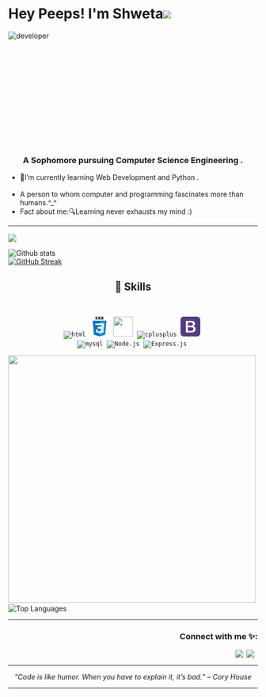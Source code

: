 <h1>Hey Peeps! I'm Shweta<img src="https://github.com/TheDudeThatCode/TheDudeThatCode/blob/master/Assets/Hi.gif" width="35px"> </h1>
<img src="https://media.giphy.com/media/L1R1tvI9svkIWwpVYr/giphy.gif" alt="developer" align="right" width="520px" height="250px"  />
 <h3 align="center">A Sophomore pursuing Computer Science Engineering  .</h3>
<ul>
  <li>🔭I’m currently learning Web Development and Python .</li><br>
  <li>A person to whom computer and programming fascinates more than humans.^_^</li>
  <li> Fact about me:🔍Learning never exhausts my mind :)</li>
</ul>  

 ---
 
  <img src="https://visitor-badge.glitch.me/badge?page_id=shwe0601.visitor-badge" align="center" width="100px">
  
  

![Github stats](https://github-readme-stats.vercel.app/api?username=shwe0601&theme=radical&show_icons=true&count_private=true)&nbsp;<br>
[![GitHub Streak](https://github-readme-streak-stats.herokuapp.com/?user=shwe0601&theme=jolly)](https://git.io/streak-stats)

<h2 align="center">🚀 Skills </h2> <br>
<div>
<p align="center">
  <code><img src="https://github.com/abranhe/programming-languages-logos/blob/master/src/html/html_48x48.png" alt="html" width="40" height="40" /></code>&nbsp;
  <code><img src="https://raw.githubusercontent.com/github/explore/80688e429a7d4ef2fca1e82350fe8e3517d3494d/topics/css/css.png" alt="css" width="40" height="40" /></code>&nbsp;
  <code><img src="https://github.com/abranhe/programming-languages-logos/blob/master/src/javascript/javascript_48x48.png" width="40" height="40" /></code>&nbsp;
  <code><img src="https://github.com/abranhe/programming-languages-logos/blob/master/src/cpp/cpp_48x48.png" alt="cplusplus" width="40" height="40" /></code>&nbsp;
  <code><img src="https://raw.githubusercontent.com/github/explore/80688e429a7d4ef2fca1e82350fe8e3517d3494d/topics/bootstrap/bootstrap.png" alt="bootstrap" width="40" height="40" /></code>&nbsp;<br>
  <code><img src="https://img.shields.io/badge/mysql-%2300f.svg?&style=for-the-badge&logo=mysql&logoColor=white" alt="mysql" /></code>&nbsp;
  <code><img src="https://img.shields.io/badge/Node.js-43853D?style=for-the-badge&logo=node.js&logoColor=white" alt="Node.js" /></code>&nbsp;
   <code><img src="https://img.shields.io/badge/Express.js-404D59?style=for-the-badge" alt="Express.js" /></code>&nbsp;
 
  

  </p>
  
<img src="https://thumbs.dreamstime.com/b/media-developer-female-office-media-developer-female-office-176079001.jpg" width="500px" height="500px"/>
 <img  width="50%" src="https://github-readme-stats.vercel.app/api/top-langs/?username=shwe0601&layout=compact&theme=tokyonight" alt="Top Languages">

  </div>
  
  --- 
  <h3 align="right">Connect with me ✨:</h3>

 [<img src="https://img.icons8.com/color/48/000000/linkedin.png" align="right" width="4.5%"/>](https://www.linkedin.com/in/shweta-badri-narayanan-0287371b9)
  <a href="mailto:shwetabadrinarayanan@gmail.com"> <img src="https://img.icons8.com/fluent/48/000000/gmail.png" align="right" width="4.5%"/> </a><br>
 
 
 
 

  
  
 --- 

<p align="center">
   <i>
    "Code is like humor. When you have to explain it, it’s bad.” – Cory House
  </i>
</p> 


---





